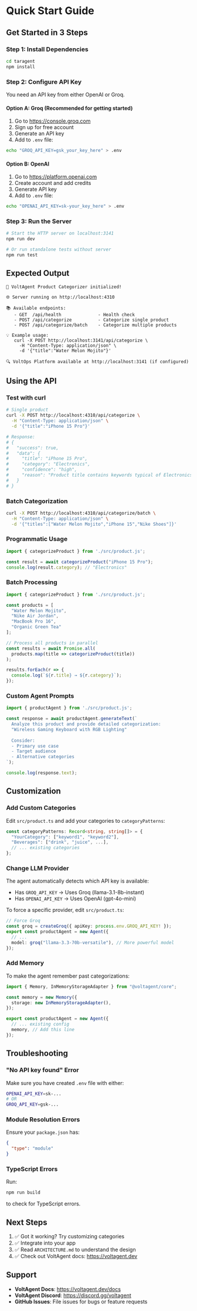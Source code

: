 # Quick Start Guide

## Get Started in 3 Steps

### Step 1: Install Dependencies

```bash
cd taragent
npm install
```

### Step 2: Configure API Key

You need an API key from either OpenAI or Groq.

#### Option A: Groq (Recommended for getting started)
1. Go to https://console.groq.com
2. Sign up for free account
3. Generate an API key
4. Add to `.env` file:
```bash
echo "GROQ_API_KEY=gsk_your_key_here" > .env
```

#### Option B: OpenAI
1. Go to https://platform.openai.com
2. Create account and add credits
3. Generate API key
4. Add to `.env` file:
```bash
echo "OPENAI_API_KEY=sk-your_key_here" > .env
```

### Step 3: Run the Server

```bash
# Start the HTTP server on localhost:3141
npm run dev

# Or run standalone tests without server
npm run test
```

## Expected Output

```
🚀 VoltAgent Product Categorizer initialized!

🌐 Server running on http://localhost:4310

📚 Available endpoints:
   - GET  /api/health              - Health check
   - POST /api/categorize          - Categorize single product
   - POST /api/categorize/batch    - Categorize multiple products

💡 Example usage:
   curl -X POST http://localhost:3141/api/categorize \
     -H "Content-Type: application/json" \
     -d '{"title":"Water Melon Mojito"}'

🔍 VoltOps Platform available at http://localhost:3141 (if configured)
```

## Using the API

### Test with curl

```bash
# Single product
curl -X POST http://localhost:4310/api/categorize \
  -H "Content-Type: application/json" \
  -d '{"title":"iPhone 15 Pro"}'

# Response:
# {
#   "success": true,
#   "data": {
#     "title": "iPhone 15 Pro",
#     "category": "Electronics",
#     "confidence": "high",
#     "reason": "Product title contains keywords typical of Electronics products"
#   }
# }
```

### Batch Categorization

```bash
curl -X POST http://localhost:4310/api/categorize/batch \
  -H "Content-Type: application/json" \
  -d '{"titles":["Water Melon Mojito","iPhone 15","Nike Shoes"]}'
```

### Programmatic Usage

```typescript
import { categorizeProduct } from './src/product.js';

const result = await categorizeProduct("iPhone 15 Pro");
console.log(result.category); // "Electronics"
```

### Batch Processing

```typescript
import { categorizeProduct } from './src/product.js';

const products = [
  "Water Melon Mojito",
  "Nike Air Jordan",
  "MacBook Pro 16",
  "Organic Green Tea"
];

// Process all products in parallel
const results = await Promise.all(
  products.map(title => categorizeProduct(title))
);

results.forEach(r => {
  console.log(`${r.title} → ${r.category}`);
});
```

### Custom Agent Prompts

```typescript
import { productAgent } from './src/product.js';

const response = await productAgent.generateText(`
  Analyze this product and provide detailed categorization:
  "Wireless Gaming Keyboard with RGB Lighting"
  
  Consider:
  - Primary use case
  - Target audience
  - Alternative categories
`);

console.log(response.text);
```

## Customization

### Add Custom Categories

Edit `src/product.ts` and add your categories to `categoryPatterns`:

```typescript
const categoryPatterns: Record<string, string[]> = {
  "YourCategory": ["keyword1", "keyword2"],
  "Beverages": ["drink", "juice", ...],
  // ... existing categories
};
```

### Change LLM Provider

The agent automatically detects which API key is available:
- Has `GROQ_API_KEY` → Uses Groq (llama-3.1-8b-instant)
- Has `OPENAI_API_KEY` → Uses OpenAI (gpt-4o-mini)

To force a specific provider, edit `src/product.ts`:

```typescript
// Force Groq
const groq = createGroq({ apiKey: process.env.GROQ_API_KEY! });
export const productAgent = new Agent({
  // ...
  model: groq("llama-3.3-70b-versatile"), // More powerful model
});
```

### Add Memory

To make the agent remember past categorizations:

```typescript
import { Memory, InMemoryStorageAdapter } from "@voltagent/core";

const memory = new Memory({
  storage: new InMemoryStorageAdapter(),
});

export const productAgent = new Agent({
  // ... existing config
  memory, // Add this line
});
```

## Troubleshooting

### "No API key found" Error

Make sure you have created `.env` file with either:
```bash
OPENAI_API_KEY=sk-...
# OR
GROQ_API_KEY=gsk-...
```

### Module Resolution Errors

Ensure your `package.json` has:
```json
{
  "type": "module"
}
```

### TypeScript Errors

Run:
```bash
npm run build
```

to check for TypeScript errors.

## Next Steps

1. ✅ Got it working? Try customizing categories
2. ✅ Integrate into your app
3. ✅ Read `ARCHITECTURE.md` to understand the design
4. ✅ Check out VoltAgent docs: https://voltagent.dev

## Support

- **VoltAgent Docs**: https://voltagent.dev/docs
- **VoltAgent Discord**: https://discord.gg/voltagent
- **GitHub Issues**: File issues for bugs or feature requests
